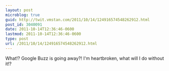 ```yaml
---
layout: post
microblog: true
guid: http://twit.vmstan.com/2011/10/14/124916574548262912.html
post_id: 3040091
date: 2011-10-14T12:36:46-0600
lastmod: 2011-10-14T12:36:46-0600
type: post
url: /2011/10/14/124916574548262912.html
---
```

What!? Google Buzz is going away?! I'm heartbroken, what will I do without it!?
